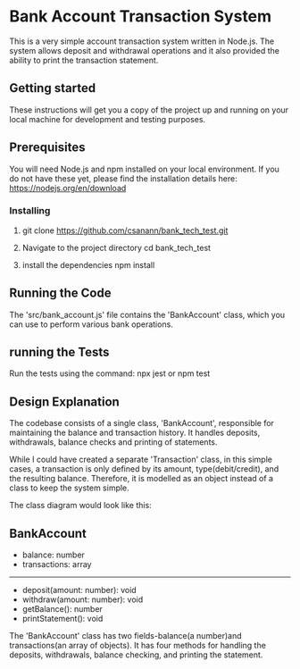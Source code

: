 # Bank Account Transaction System

This is a very simple account transaction system written in Node.js. The system allows deposit and withdrawal operations and it also provided the ability to print the transaction statement.

## Getting started

These instructions will get you a copy of the project up and running on your local machine for development and testing purposes.

## Prerequisites

You will need Node.js and npm installed on your local environment. If you do not have these yet, please find the installation details here: https://nodejs.org/en/download 

### Installing

1. git clone https://github.com/csanann/bank_tech_test.git

2. Navigate to the project directory
cd bank_tech_test

3. install the dependencies 
npm install

## Running the Code

The 'src/bank_account.js' file contains the 'BankAccount' class, which you can use to perform various bank operations.

## running the Tests

Run the tests using the command:
npx jest or npm test

## Design Explanation

The codebase consists of a single class, 'BankAccount', responsible for maintaining the balance and transaction history. It handles deposits, withdrawals, balance checks and printing of statements.

While I could have created a separate 'Transaction' class, in this simple cases, a transaction is only defined by its amount, type(debit/credit), and the resulting balance. Therefore, it is modelled as an object instead of a class to keep the system simple.

The class diagram would look like this:

BankAccount
-----------
- balance: number
- transactions: array
-----------
+ deposit(amount: number): void
+ withdraw(amount: number): void
+ getBalance(): number
+ printStatement(): void

The 'BankAccount' class has two fields-balance(a number)and transactions(an array of objects). It has four methods for handling the deposits, withdrawals, balance checking, and printing the statement.


